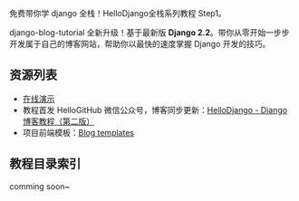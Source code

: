 

免费带你学 django 全栈！HelloDjango全栈系列教程 Step1。

django-blog-tutorial 全新升级！基于最新版 **Django 2.2**。带你从零开始一步步开发属于自己的博客网站，帮助你以最快的速度掌握 Django 开发的技巧。

## 资源列表

- [在线演示](https://django-blog-tutorial-v2-demo.zmrenwu.com/)
- 教程首发 HelloGitHub 微信公众号，博客同步更新：[HelloDjango - Django博客教程（第二版）](https://zmrenwu.com/courses/django-blog-tutorial-v2/)
- 项目前端模板：[Blog templates](https://github.com/zmrenwu/django-blog-tutorial-templates)

## 教程目录索引

comming soon~
